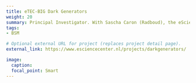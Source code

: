 ```yaml
---
title: eTEC-BIG Dark Generators
weight: 20
summary: Principal Investigator. With Sascha Caron (Radboud), the eScience center and SURFsara we use probabilistic differentiable programming to improve and to steer physical simulators for particle collisions (ATLAS/LHC) and for strong lensing images.
tags:
- BSM

# Optional external URL for project (replaces project detail page).
external_link: https://www.esciencecenter.nl/projects/darkgenerators/

image:
  caption:
  focal_point: Smart
---
```

